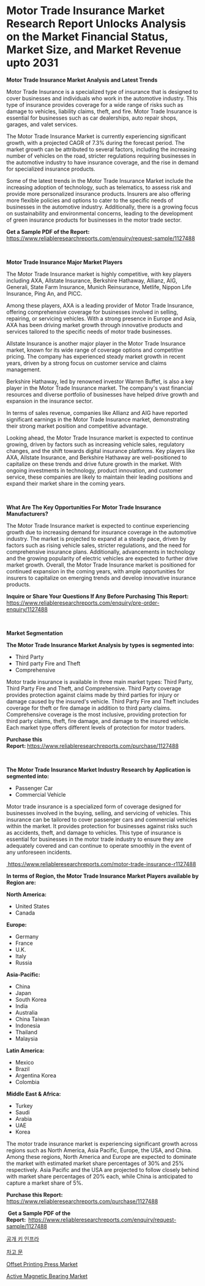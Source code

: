 <p><h1>Motor Trade Insurance Market Research Report Unlocks Analysis on the Market Financial Status, Market Size, and Market Revenue upto 2031</h1></p><p><strong>Motor Trade Insurance Market Analysis and Latest Trends</strong></p>
<p><p>Motor Trade Insurance is a specialized type of insurance that is designed to cover businesses and individuals who work in the automotive industry. This type of insurance provides coverage for a wide range of risks such as damage to vehicles, liability claims, theft, and fire. Motor Trade Insurance is essential for businesses such as car dealerships, auto repair shops, garages, and valet services.</p><p>The Motor Trade Insurance Market is currently experiencing significant growth, with a projected CAGR of 7.3% during the forecast period. The market growth can be attributed to several factors, including the increasing number of vehicles on the road, stricter regulations requiring businesses in the automotive industry to have insurance coverage, and the rise in demand for specialized insurance products.</p><p>Some of the latest trends in the Motor Trade Insurance Market include the increasing adoption of technology, such as telematics, to assess risk and provide more personalized insurance products. Insurers are also offering more flexible policies and options to cater to the specific needs of businesses in the automotive industry. Additionally, there is a growing focus on sustainability and environmental concerns, leading to the development of green insurance products for businesses in the motor trade sector.</p></p>
<p><strong>Get a Sample PDF of the Report:&nbsp;</strong> <a href="https://www.reliableresearchreports.com/enquiry/request-sample/1127488">https://www.reliableresearchreports.com/enquiry/request-sample/1127488</a></p>
<p>&nbsp;</p>
<p><strong>Motor Trade Insurance Major Market Players</strong></p>
<p><p>The Motor Trade Insurance market is highly competitive, with key players including AXA, Allstate Insurance, Berkshire Hathaway, Allianz, AIG, Generali, State Farm Insurance, Munich Reinsurance, Metlife, Nippon Life Insurance, Ping An, and PICC.</p><p>Among these players, AXA is a leading provider of Motor Trade Insurance, offering comprehensive coverage for businesses involved in selling, repairing, or servicing vehicles. With a strong presence in Europe and Asia, AXA has been driving market growth through innovative products and services tailored to the specific needs of motor trade businesses.</p><p>Allstate Insurance is another major player in the Motor Trade Insurance market, known for its wide range of coverage options and competitive pricing. The company has experienced steady market growth in recent years, driven by a strong focus on customer service and claims management.</p><p>Berkshire Hathaway, led by renowned investor Warren Buffet, is also a key player in the Motor Trade Insurance market. The company's vast financial resources and diverse portfolio of businesses have helped drive growth and expansion in the insurance sector.</p><p>In terms of sales revenue, companies like Allianz and AIG have reported significant earnings in the Motor Trade Insurance market, demonstrating their strong market position and competitive advantage.</p><p>Looking ahead, the Motor Trade Insurance market is expected to continue growing, driven by factors such as increasing vehicle sales, regulatory changes, and the shift towards digital insurance platforms. Key players like AXA, Allstate Insurance, and Berkshire Hathaway are well-positioned to capitalize on these trends and drive future growth in the market. With ongoing investments in technology, product innovation, and customer service, these companies are likely to maintain their leading positions and expand their market share in the coming years.</p></p>
<p>&nbsp;</p>
<p><strong>What Are The Key Opportunities For Motor Trade Insurance Manufacturers?</strong></p>
<p><p>The Motor Trade Insurance market is expected to continue experiencing growth due to increasing demand for insurance coverage in the automotive industry. The market is projected to expand at a steady pace, driven by factors such as rising vehicle sales, stricter regulations, and the need for comprehensive insurance plans. Additionally, advancements in technology and the growing popularity of electric vehicles are expected to further drive market growth. Overall, the Motor Trade Insurance market is positioned for continued expansion in the coming years, with ample opportunities for insurers to capitalize on emerging trends and develop innovative insurance products.</p></p>
<p><strong>Inquire or Share Your Questions If Any Before Purchasing This Report:</strong> <a href="https://www.reliableresearchreports.com/enquiry/pre-order-enquiry/1127488">https://www.reliableresearchreports.com/enquiry/pre-order-enquiry/1127488</a></p>
<p>&nbsp;</p>
<p><strong>Market Segmentation</strong></p>
<p><strong>The Motor Trade Insurance Market Analysis by types is segmented into:</strong></p>
<p><ul><li>Third Party</li><li>Third party Fire and Theft</li><li>Comprehensive</li></ul></p>
<p><p>Motor trade insurance is available in three main market types: Third Party, Third Party Fire and Theft, and Comprehensive. Third Party coverage provides protection against claims made by third parties for injury or damage caused by the insured's vehicle. Third Party Fire and Theft includes coverage for theft or fire damage in addition to third party claims. Comprehensive coverage is the most inclusive, providing protection for third party claims, theft, fire damage, and damage to the insured vehicle. Each market type offers different levels of protection for motor traders.</p></p>
<p><strong>Purchase this Report:&nbsp;</strong><a href="https://www.reliableresearchreports.com/purchase/1127488">https://www.reliableresearchreports.com/purchase/1127488</a></p>
<p>&nbsp;</p>
<p><strong>The Motor Trade Insurance Market Industry Research by Application is segmented into:</strong></p>
<p><ul><li>Passenger Car</li><li>Commercial Vehicle</li></ul></p>
<p><p>Motor trade insurance is a specialized form of coverage designed for businesses involved in the buying, selling, and servicing of vehicles. This insurance can be tailored to cover passenger cars and commercial vehicles within the market. It provides protection for businesses against risks such as accidents, theft, and damage to vehicles. This type of insurance is essential for businesses in the motor trade industry to ensure they are adequately covered and can continue to operate smoothly in the event of any unforeseen incidents.</p></p>
<p><a href="https://www.reliableresearchreports.com/motor-trade-insurance-r1127488">&nbsp;https://www.reliableresearchreports.com/motor-trade-insurance-r1127488</a></p>
<p><strong>In terms of Region, the Motor Trade Insurance Market Players available by Region are:</strong></p>
<p>
    <p> <strong> North America: </strong>
        <ul>
            <li>United States</li>
            <li>Canada</li>
        </ul>
        </p> 
    <p> <strong> Europe: </strong>
        <ul>
            <li>Germany</li>
            <li>France</li>
            <li>U.K.</li>
            <li>Italy</li>
            <li>Russia</li>
        </ul>
        </p> 
    <p> <strong> Asia-Pacific: </strong>
        <ul>
            <li>China</li>
            <li>Japan</li>
            <li>South Korea</li>
            <li>India</li>
            <li>Australia</li>
            <li>China Taiwan</li>
            <li>Indonesia</li>
            <li>Thailand</li>
            <li>Malaysia</li>
        </ul>
        </p> 
    <p> <strong> Latin America: </strong>
        <ul>
            <li>Mexico</li>
            <li>Brazil</li>
            <li>Argentina Korea</li>
            <li>Colombia</li>
        </ul>
        </p> 
    <p> <strong> Middle East & Africa: </strong>
        <ul>
            <li>Turkey</li>
            <li>Saudi</li>
            <li>Arabia</li>
            <li>UAE</li>
            <li>Korea</li>
        </ul>
    </p>
    </p>
<p><p>The motor trade insurance market is experiencing significant growth across regions such as North America, Asia Pacific, Europe, the USA, and China. Among these regions, North America and Europe are expected to dominate the market with estimated market share percentages of 30% and 25% respectively. Asia Pacific and the USA are projected to follow closely behind with market share percentages of 20% each, while China is anticipated to capture a market share of 5%.</p></p>
<p><strong>Purchase this Report: </strong><a href="https://www.reliableresearchreports.com/purchase/1127488">https://www.reliableresearchreports.com/purchase/1127488</a></p>
<p>&nbsp;<strong>Get a Sample PDF of the Report:&nbsp;&nbsp;</strong><a href="https://www.reliableresearchreports.com/enquiry/request-sample/1127488">https://www.reliableresearchreports.com/enquiry/request-sample/1127488</a></p>
<p><strong></strong></p>
<p><p><a href="https://medium.com/@darrickdibbert2022/%EA%B3%B5%EA%B0%9C-%ED%82%A4-%EC%9D%B8%ED%94%84%EB%9D%BC-%EC%8B%9C%EC%9E%A5-%EB%B6%84%EC%84%9D-%EB%B0%8F-2024%EB%85%84%EB%B6%80%ED%84%B0-2031%EB%85%84%EA%B9%8C%EC%A7%80%EC%9D%98-%ED%81%AC%EA%B8%B0-%EC%98%88%EC%B8%A1-6e92f93db6e7">공개 키 인프라</a></p><p><a href="https://medium.com/@darrellacocha6765ej/%EC%B0%A8%EA%B3%A0-%EB%AC%B8-%EC%8B%9C%EC%9E%A5-%EB%B6%84%EC%84%9D-cagr-%EC%8B%9C%EC%9E%A5-%EC%84%B8%EB%B6%84%ED%99%94-%EB%B0%8F-%EA%B8%80%EB%A1%9C%EB%B2%8C-%EC%82%B0%EC%97%85-%EA%B0%9C%EC%9A%94-f8cd078b5d3b">차고 문</a></p><p><a href="https://www.linkedin.com/pulse/offset-printing-press-market-size-reveals-best-marketing-channels-tswuc">Offset Printing Press Market</a></p><p><a href="https://www.linkedin.com/pulse/active-magnetic-bearing-market-trends-forecast-competitive-piybc">Active Magnetic Bearing Market</a></p></p>